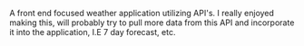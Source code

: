 A front end focused weather application utilizing API's. I really enjoyed making this, will probably try to pull more data from this API and incorporate it into the application, I.E 7 day forecast, etc. 
